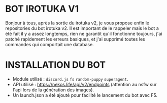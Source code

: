 # BOT IROTUKA V1
Bonjour à tous, après la sortie du irotuka v2, je vous propose enfin le repositories du bot irotuka v2.
Il est important de le rappeler mais le bot a été fait il y a assez longtemps, rien ne garantit qu'il fonctionne toujours, j'ai patché rapidement les erreurs basiques, et j'ai supprimé toutes les commandes qui comportait une database.

# INSTALLATION DU BOT

- Module utilisé : `discord.js` `fs` `random-puppy` `superagent`.
- API utilisé : https://nekos.life/api/v2/endpoints (attention au nsfw sur l'api lors de la génération des images).
- Un launch.json a été ajouté pour facilité le lancement du bot avec F5.
